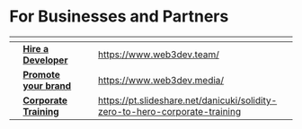# For Businesses and Partners

<table data-view="cards"><thead><tr><th></th><th></th><th></th><th data-hidden data-card-cover data-type="files"></th><th data-hidden data-card-target data-type="content-ref"></th></tr></thead><tbody><tr><td></td><td><a href="https://www.web3dev.team/"><strong>Hire a Developer</strong></a></td><td></td><td></td><td><a href="https://www.web3dev.team/">https://www.web3dev.team/</a></td></tr><tr><td></td><td><a href="https://www.web3dev.media/"><strong>Promote your brand</strong></a></td><td></td><td></td><td><a href="https://www.web3dev.media/">https://www.web3dev.media/</a></td></tr><tr><td></td><td><a href="https://pt.slideshare.net/danicuki/solidity-zero-to-hero-corporate-training"><strong>Corporate Training</strong></a></td><td></td><td></td><td><a href="https://pt.slideshare.net/danicuki/solidity-zero-to-hero-corporate-training">https://pt.slideshare.net/danicuki/solidity-zero-to-hero-corporate-training</a></td></tr></tbody></table>
